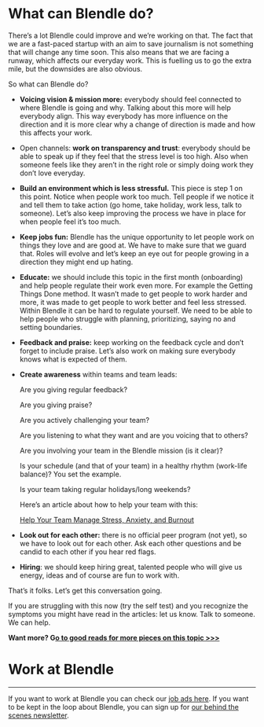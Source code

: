 # What can Blendle do?

There’s a lot Blendle could improve and we’re working on that. The fact that we are a fast-paced startup with an aim to save journalism is not something that will change any time soon. This also means that we are facing a runway, which affects our everyday work. This is fuelling us to go the extra mile, but the downsides are also obvious.

So what can Blendle do?

- **Voicing vision & mission more:** everybody should feel connected to where Blendle is going and why. Talking about this more will help everybody align. This way everybody has more influence on the direction and it is more clear why a change of direction is made and how this affects your work.
- Open channels: **work on transparency and trust**: everybody should be able to speak up if they feel that the stress level is too high. Also when someone feels like they aren’t in the right role or simply doing work they don’t love everyday.
- **Build an environment which is less stressful.** This piece is step 1 on this point. Notice when people work too much. Tell people if we notice it and tell them to take action (go home, take holiday, work less, talk to someone). Let’s also keep improving the process we have in place for when people feel it’s too much.
- **Keep jobs fun:** Blendle has the unique opportunity to let people work on things they love and are good at. We have to make sure that we guard that. Roles will evolve and let’s keep an eye out for people growing in a direction they might end up hating.
- **Educate:** we should include this topic in the first month (onboarding) and help people regulate their work even more. For example the Getting Things Done method. It wasn’t made to get people to work harder and more, it was made to get people to work better and feel less stressed. Within Blendle it can be hard to regulate yourself. We need to be able to help people who struggle with planning, prioritizing, saying no and setting boundaries.
- **Feedback and praise:** keep working on the feedback cycle and don’t forget to include praise. Let’s also work on making sure everybody knows what is expected of them.
- **Create awareness** within teams and team leads:
    
    Are you giving regular feedback?
    
    Are you giving praise?
    
    Are you actively challenging your team?
    
    Are you listening to what they want and are you voicing that to others?
    
    Are you involving your team in the Blendle mission (is it clear)?
    
    Is your schedule (and that of your team) in a healthy rhythm (work-life balance)? You set the example.
    
    Is your team taking regular holidays/long weekends?
    
    Here’s an article about how to help your team with this: 
    
    [Help Your Team Manage Stress, Anxiety, and Burnout](https://hbr.org/2016/01/help-your-team-manage-stress-anxiety-and-burnout?utm_source=All+Poynter+Subscribers&utm_campaign=375ceb2697-EMAIL_CAMPAIGN_2017_04_12&utm_medium=email&utm_term=0_5372046825-375ceb2697-257900805)
    
- **Look out for each other:** there is no official peer program (not yet), so we have to look out for each other. Ask each other questions and be candid to each other if you hear red flags.
- **Hiring**: we should keep hiring great, talented people who will give us energy, ideas and of course are fun to work with.

That’s it folks. Let’s get this conversation going.

If you are struggling with this now (try the self test) and you recognize the symptoms you might have read in the articles: let us know. Talk to someone. We can help.

**Want more? G[o to good reads for more pieces on this topic >>>](Good%20reads%20e975bced442d483c8c510d54e958444d.md)**

# Work at Blendle

---

If you want to work at Blendle you can check our [job ads here](https://blendle.homerun.co/). If you want to be kept in the loop about Blendle, you can sign up for [our behind the scenes newsletter](https://blendle.homerun.co/yes-keep-me-posted/tr/apply?token=8092d4128c306003d97dd3821bad06f2).